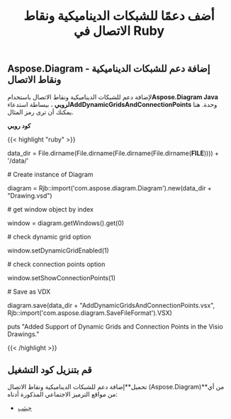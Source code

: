 ﻿---
title: أضف دعمًا للشبكات الديناميكية ونقاط الاتصال في Ruby
type: docs
weight: 10
url: /ar/java/add-support-of-dynamic-grids-and-connection-points-in-ruby/
---
## **Aspose.Diagram - إضافة دعم للشبكات الديناميكية ونقاط الاتصال**
 لإضافة دعم للشبكات الديناميكية ونقاط الاتصال باستخدام**Aspose.Diagram Java لروبي** ، ببساطة استدعاء**AddDynamicGridsAndConnectionPoints** وحدة. هنا يمكنك أن ترى رمز المثال.

**كود روبي**

{{< highlight "ruby" >}}

 data_dir = File.dirname(File.dirname(File.dirname(File.dirname(__FILE__)))) + '/data/'

\# Create instance of Diagram

diagram = Rjb::import('com.aspose.diagram.Diagram').new(data_dir + "Drawing.vsd")

\# get window object by index

window = diagram.getWindows().get(0)

\# check dynamic grid option

window.setDynamicGridEnabled(1)

\# check connection points option

window.setShowConnectionPoints(1)

\# Save as VDX

diagram.save(data_dir + "AddDynamicGridsAndConnectionPoints.vsx", Rjb::import('com.aspose.diagram.SaveFileFormat').VSX)

puts "Added Support of Dynamic Grids and Connection Points in the Visio Drawings."

{{< /highlight >}}
## **قم بتنزيل كود التشغيل**
 تحميل**إضافة دعم للشبكات الديناميكية ونقاط الاتصال (Aspose.Diagram)**من أي من مواقع الترميز الاجتماعي المذكورة أدناه:

- [جيثب](https://github.com/asposediagram/Aspose.Diagram-for-Java/blob/master/Plugins/Aspose_Diagram_Java_for_Ruby/lib/asposediagramjava/WindowElements/adddynamicgridsandconnectionpoints.rb)
